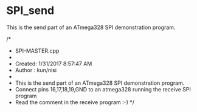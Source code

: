 # SPI_send
This is the send part of an ATmega328 SPI demonstration program.

/*
 * SPI-MASTER.cpp
 *
 * Created: 1/31/2017 8:57:47 AM
 * Author : kun/nisi
 * 
 * This is the send part of an ATmega328 SPI demonstration program.
 * Connect pins 16,17,18,19,GND to an atmega328 running the receive SPI program 
 * Read the comment in the receive program :-)
 */
